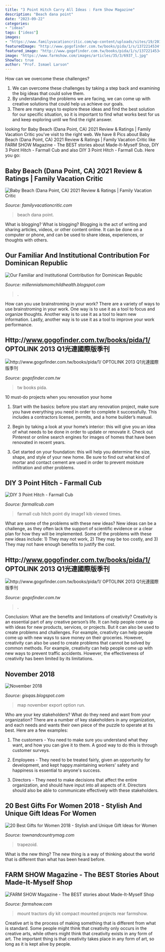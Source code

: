 ```yaml
---
title: "3 Point Hitch Carry All Ideas : Farm Show Magazine"
description: "Beach dana point"
date: "2023-09-22"
categories:
- "ideas"
tags: ["ideas"]
images:
- "https://www.familyvacationcritic.com/wp-content/uploads/sites/19/2018/09/cf8bc3b4dad544c59c03a43a5f264030.jpg"
featuredImage: "http://www.gogofinder.com.tw/books/pida/1/s/1372214534fkvtRm8r.jpg"
featured_image: "http://www.gogofinder.com.tw/books/pida/1/s/1372214534FBBVLxb1.jpg"
image: "https://www.farmshow.com/images/articles/35/3/6937_l.jpg"
ShowToc: true
author: "Prof. Ismael Larson"
---
```



How can we overcome these challenges?
1. We can overcome these challenges by taking a step back and examining the big ideas that could solve them.
2. By understanding the problems we are facing, we can come up with creative solutions that could help us achieve our goals.
3. There are many ways to explore these ideas and find the best solution for our specific situation, so it is important to find what works best for us and keep exploring until we find the right answer.

	

		
looking for Baby Beach (Dana Point, CA) 2021 Review &amp; Ratings | Family Vacation Critic you've visit to the right web. We have 8 Pics about Baby Beach (Dana Point, CA) 2021 Review &amp; Ratings | Family Vacation Critic like FARM SHOW Magazine - The BEST stories about Made-It-Myself Shop, DIY 3 Point Hitch - Farmall Cub and also DIY 3 Point Hitch - Farmall Cub. Here you go:
		
    
## Baby Beach (Dana Point, CA) 2021 Review &amp; Ratings | Family Vacation Critic

<img loading=lazy src="https://www.familyvacationcritic.com/wp-content/uploads/sites/19/2018/09/cf8bc3b4dad544c59c03a43a5f264030.jpg" onerror="this.onerror=null;this.src='https://tse4.mm.bing.net/th?id=OIP.7p3j3fMuAbqYxRS7WAnrzwHaE8&amp;pid=15.1';" alt="Baby Beach (Dana Point, CA) 2021 Review &amp; Ratings | Family Vacation Critic">

_Source: familyvacationcritic.com_

>beach dana point. 

	

What is blogging?
What is blogging? Blogging is the act of writing and sharing articles, videos, or other content online. It can be done on a computer or phone, and can be used to share ideas, experiences, or thoughts with others.

    
## Our Familiar And Institutional Contribution For Dominican Republic

<img loading=lazy src="https://lh5.googleusercontent.com/proxy/_NJvYyrau5eNuWLjVbvWyitaVBSoMOV94nLwPE9kRbakiSPq0w7_X-srMNP1po8ld5JA5od4OfIJAwZKfc3z_BnFv4o=w1200-h630-n-k-no-nu" onerror="this.onerror=null;this.src='https://tse2.mm.bing.net/th?id=OIP.mUhS9fnCWYxSimljG6maKwHaFj&amp;pid=15.1';" alt="Our Familiar and Institutional Contribution for Dominican Republic">

_Source: millennialsmomchildhealth.blogspot.com_

>. 

	

How can you use brainstroming in your work?
There are a variety of ways to use brainstroming in your work. One way is to use it as a tool to focus and organize thoughts. Another way is to use it as a tool to learn new information. Lastly, another way is to use it as a tool to improve your work performance.

    
## Http://www.gogofinder.com.tw/books/pida/1/ OPTOLINK 2013 Q1光連國際版季刊

<img loading=lazy src="http://www.gogofinder.com.tw/books/pida/1/s/1372214534FBBVLxb1.jpg" onerror="this.onerror=null;this.src='https://tse1.mm.bing.net/th?id=OIP.nDLvE-CvcyouCFLNKR87ggHaKf&amp;pid=15.1';" alt="http://www.gogofinder.com.tw/books/pida/1/ OPTOLINK 2013 Q1光連國際版季刊">

_Source: gogofinder.com.tw_

>tw books pida. 

	

10 must-do projects when you renovation your home
1. Start with the basics: before you start any renovation project, make sure you have everything you need in order to complete it successfully. This includes a contractors license, permits, and a home builder’s manual.
2. Begin by taking a look at your home’s interior: this will give you an idea of what needs to be done in order to update or renovate it. Check out Pinterest or online search engines for images of homes that have been renovated in recent years.

3. Get started on your foundation: this will help you determine the size, shape, and style of your new home. Be sure to find out what kind of mortar and contact cement are used in order to prevent moisture infiltration and other problems.


    
## DIY 3 Point Hitch - Farmall Cub

<img loading=lazy src="http://www.farmallcub.com/phpBB2/download/file.php?id=12186" onerror="this.onerror=null;this.src='https://tse1.mm.bing.net/th?id=OIP._1IBNfXlMkPuKkTYm78yywHaFj&amp;pid=15.1';" alt="DIY 3 Point Hitch - Farmall Cub">

_Source: farmallcub.com_

>farmall cub hitch point diy image1 kib viewed times. 

	

What are some of the problems with these new ideas?
New ideas can be a challenge, as they often lack the support of scientific evidence or a clear plan for how they will be implemented. Some of the problems with these new ideas include: 1) They may not work, 2) They may be too costly, and 3) They may not have enough benefits to justify the cost.

    
## Http://www.gogofinder.com.tw/books/pida/1/ OPTOLINK 2013 Q1光連國際版季刊

<img loading=lazy src="http://www.gogofinder.com.tw/books/pida/1/s/1372214534fkvtRm8r.jpg" onerror="this.onerror=null;this.src='https://tse1.mm.bing.net/th?id=OIP.CXHsW7k3OsDFcXy-oJ0fjgHaKf&amp;pid=15.1';" alt="http://www.gogofinder.com.tw/books/pida/1/ OPTOLINK 2013 Q1光連國際版季刊">

_Source: gogofinder.com.tw_

>. 

	

Conclusion: What are the benefits and limitations of creativity?
Creativity is an essential part of any creative person’s life. It can help people come up with ideas for new products, services, or projects. But it can also be used to create problems and challenges. For example, creativity can help people come up with new ways to save money on their groceries. However, creativity can also be used to create problems that cannot be solved by common methods. For example, creativity can help people come up with new ways to prevent traffic accidents. However, the effectiveness of creativity has been limited by its limitations.

    
## November 2018

<img loading=lazy src="https://i.stack.imgur.com/5qMgM.png" onerror="this.onerror=null;this.src='https://tse4.mm.bing.net/th?id=OIP.EVUlfcb5GR1WFAz4FqQsigHaFx&amp;pid=15.1';" alt="November 2018">

_Source: gisqas.blogspot.com_

>map november export option run. 

	

Who are your key stakeholders? What do they need and want from your organization?
There are a number of key stakeholders in any organization, and each needs and wants their own piece of the puzzle to operate at its best. Here are a few examples:
1. The customers - You need to make sure you understand what they want, and how you can give it to them. A good way to do this is through customer surveys.

2. Employees - They need to be treated fairly, given an opportunity for development, and kept happy.maintaining workers' safety and happiness is essential to anyone's success.

3. Directors - They need to make decisions that affect the entire organization, and should have input into all aspects of it. Directors should also be able to communicate effectively with these stakeholders.

    
## 20 Best Gifts For Women 2018 - Stylish And Unique Gift Ideas For Women

<img loading=lazy src="https://hips.hearstapps.com/hmg-prod.s3.amazonaws.com/images/screen-shot-2018-03-12-at-2-43-03-pm-1520880331.png?crop=0.767xw:1.00xh;0.104xw,0&amp;resize=480:*" onerror="this.onerror=null;this.src='https://tse1.mm.bing.net/th?id=OIP.7U1pQB3qap8Ti9rHzsZfswHaLE&amp;pid=15.1';" alt="20 Best Gifts for Women 2018 - Stylish and Unique Gift Ideas for Women">

_Source: townandcountrymag.com_

>trapezoid. 

	

What is the new thing?
The new thing is a way of thinking about the world that is different than what has been heard before.

    
## FARM SHOW Magazine - The BEST Stories About Made-It-Myself Shop

<img loading=lazy src="https://www.farmshow.com/images/articles/35/3/6937_l.jpg" onerror="this.onerror=null;this.src='https://tse2.mm.bing.net/th?id=OIP.UMBVv3azkWfS7qFyBu6gUgHaE6&amp;pid=15.1';" alt="FARM SHOW Magazine - The BEST stories about Made-It-Myself Shop">

_Source: farmshow.com_

>mount tractors diy kit compact mounted projects rear farmshow. 

	

Creative art is the process of making something that is different from what is standard. Some people might think that creativity only occurs in the creative arts, while others might think that creativity exists in any form of art. The important thing is that creativity takes place in any form of art, so long as it is kept alive by people.

